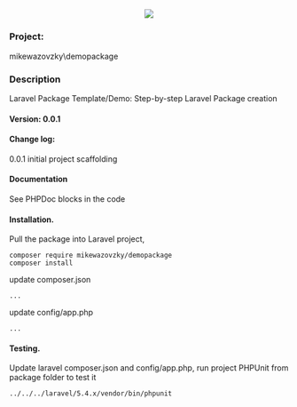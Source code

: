 <h2 align="center">
	<img src="https://laravel.com/assets/img/components/logo-laravel.svg">
</h2>

### Project: 
mikewazovzky\demopackage
### Description
Laravel Package Template/Demo: Step-by-step Laravel Package creation  
#### Version: 0.0.1
#### Change log:  
0.0.1 initial project scaffolding
#### Documentation
See PHPDoc blocks in the code
#### Installation. 
Pull the package into Laravel project,   
```
composer require mikewazovzky/demopackage
composer install
```
update composer.json
```
...
```
update config/app.php
```
...
```

#### Testing. 
Update laravel composer.json and config/app.php, run project PHPUnit from package folder to test it 
```
../../../laravel/5.4.x/vendor/bin/phpunit
```



